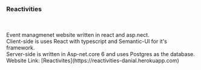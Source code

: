 ### Reactivities
<br />
<br />
Event managmenet website written in react and asp.nect.
<br />
Client-side is uses React with typescript and Semantic-UI for it's framework.
<br />
Server-side is written in Asp-net.core 6 and uses Postgres as the database.
<br />
Website Link: [Reactivites](https://reactivities-danial.herokuapp.com)
<br />
